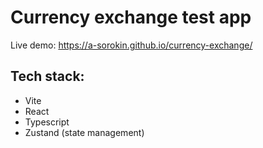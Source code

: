 # Currency exchange test app

Live demo: https://a-sorokin.github.io/currency-exchange/

## Tech stack:
* Vite
* React
* Typescript
* Zustand (state management)